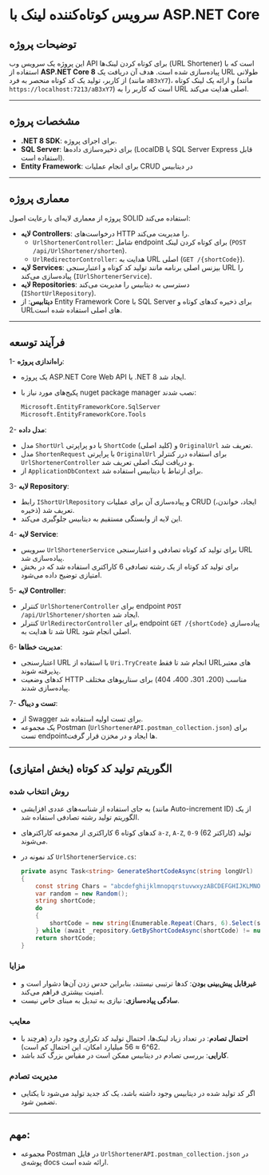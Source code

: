 # سرویس کوتاه‌کننده لینک با ASP.NET Core

## توضیحات پروژه
این پروژه یک سرویس وب API برای کوتاه کردن لینک‌ها (URL Shortener) است که با استفاده از **ASP.NET Core 8** پیاده‌سازی شده است. هدف آن دریافت یک URL طولانی از کاربر، تولید یک کد کوتاه منحصر به فرد (مانند `aB3xY7`)، و ارائه یک لینک کوتاه (مانند `https://localhost:7213/aB3xY7`) است که کاربر را به URL اصلی هدایت می‌کند.

---
## مشخصات پروژه
- **.NET 8 SDK**: برای اجرای پروژه.
- **SQL Server**: برای ذخیره‌سازی داده‌ها (LocalDB یا SQL Server Express قابل استفاده است).
- **Entity Framework**: برای انجام عملیات CRUD در دیتابیس

---

## معماری پروژه
پروژه از معماری لایه‌ای با رعایت اصول SOLID استفاده می‌کند:
- **لایه Controllers**: درخواست‌های HTTP را مدیریت می‌کند.
  - `UrlShortenerController`: شامل endpoint برای کوتاه کردن لینک (`POST /api/UrlShortener/shorten`).
  - `UrlRedirectorController`: هدایت به URL اصلی (`GET /{shortCode}`).
- **لایه Services**: بیزنس اصلی برنامه مانند تولید کد کوتاه و اعتبارسنجی URL را پیاده‌سازی می‌کند (`IUrlShortenerService`).
- **لایه Repositories**: دسترسی به دیتابیس را مدیریت می‌کند (`IShortUrlRepository`).
- **دیتابیس**: از Entity Framework Core با SQL Server برای ذخیره کدهای کوتاه و URLهای اصلی استفاده شده است.

---

## فرآیند توسعه
1- **راه‌اندازی پروژه**:
   - یک پروژه ASP.NET Core Web API با .NET 8 ایجاد شد.
   - پکیج‌های مورد نیاز با nuget package manager نصب شدند:
   
     ```bash
     Microsoft.EntityFrameworkCore.SqlServer
     Microsoft.EntityFrameworkCore.Tools
     ```

2- **مدل داده**:
   - مدل `ShortUrl` با دو پراپرتی `ShortCode` (کلید اصلی) و `OriginalUrl` تعریف شد.
   - مدل `ShortenRequest` با پراپرتی `OriginalUrl` برای استفاده درر کنترلر `UrlShortenerController` و دریافت لینک اصلی تعریف شد.
   - از `ApplicationDbContext` برای ارتباط با دیتابیس استفاده شد.

3- **لایه Repository**:
   - رابط `IShortUrlRepository` و پیاده‌سازی آن برای عملیات CRUD (ایجاد، خواندن، ذخیره) تعریف شد.
   - این لایه از وابستگی مستقیم به دیتابیس جلوگیری می‌کند.

4- **لایه Service**:
   - سرویس `UrlShortenerService` برای تولید کد کوتاه تصادفی و اعتبارسنجی URL پیاده‌سازی شد.
   - برای تولید کد کوتاه از یک رشته تصادفی 6 کاراکتری استفاده شد که در بخش امتیازی توضیح داده می‌شود.

5- **لایه Controller**:
   - کنترلر `UrlShortenerController` برای endpoint `POST /api/UrlShortener/shorten` ایجاد شد.
   - کنترلر `UrlRedirectorController` برای endpoint `GET /{shortCode}` پیاده‌سازی شد تا هدایت به URL اصلی انجام شود.

6- **مدیریت خطاها**:
   - اعتبارسنجی URL با استفاده از `Uri.TryCreate` انجام شد تا فقط URLهای معتبر پذیرفته شوند.
   - کدهای وضعیت HTTP مناسب (200، 301، 400، 404) برای سناریوهای مختلف پیاده‌سازی شدند.

7- **تست و دیباگ**:
   - از Swagger برای تست اولیه استفاده شد.
   - یک مجموعه Postman (`UrlShortenerAPI.postman_collection.json`) برای تست endpointها ایجاد و در مخزن قرار گرفت.


---

## الگوریتم تولید کد کوتاه (بخش امتیازی)
### روش انتخاب شده
- به جای استفاده از شناسه‌های عددی افزایشی (مانند Auto-increment ID) از یک الگوریتم تولید رشته تصادفی استفاده شد.
- کدهای کوتاه 6 کاراکتری از مجموعه کاراکترهای `a-z`, `A-Z`, `0-9` (62 کاراکتر) تولید می‌شوند.
- کد نمونه در `UrlShortenerService.cs`:
 

  ```csharp
  private async Task<string> GenerateShortCodeAsync(string longUrl)
  {
      const string Chars = "abcdefghijklmnopqrstuvwxyzABCDEFGHIJKLMNOPQRSTUVWXYZ0123456789";
      var random = new Random();
      string shortCode;
      do
      {
          shortCode = new string(Enumerable.Repeat(Chars, 6).Select(s => s[random.Next(s.Length)]).ToArray());
      } while (await _repository.GetByShortCodeAsync(shortCode) != null);
      return shortCode;
  }
  ```

### مزایا
- **غیرقابل پیش‌بینی بودن**: کدها ترتیبی نیستند، بنابراین حدس زدن آن‌ها دشوار است و امنیت بیشتری فراهم می‌کند.
- **سادگی پیاده‌سازی**: نیازی به تبدیل به مبنای خاص نیست.

### معایب
- **احتمال تصادم**: در تعداد زیاد لینک‌ها، احتمال تولید کد تکراری وجود دارد (هرچند با 62^6 ≈ 56 میلیارد امکان، این احتمال کم است).
- **کارایی**: بررسی تصادم در دیتابیس ممکن است در مقیاس بزرگ کند باشد.

### مدیریت تصادم
- اگر کد تولید شده در دیتابیس وجود داشته باشد، یک کد جدید تولید می‌شود تا یکتایی تضمین شود.

---

## مهم:
- مجموعه Postman در فایل `UrlShortenerAPI.postman_collection.json` در پوشه‌ی docs ارائه شده است.
